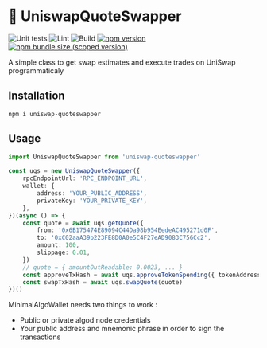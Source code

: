 # 🦄 UniswapQuoteSwapper

![Unit tests](https://github.com/mathieuartu/algo-minimal-wallet/actions/workflows/unit-test.yml/badge.svg)
![Lint](https://github.com/mathieuartu/algo-minimal-wallet/actions/workflows/lint.yml/badge.svg)
![Build](https://github.com/mathieuartu/algo-minimal-wallet/actions/workflows/build.yml/badge.svg)
[![npm version](https://img.shields.io/npm/v/algo-minimal-wallet/latest.svg)](https://www.npmjs.com/package/algo-minimal-wallet/v/latest)
[![npm bundle size (scoped version)](https://img.shields.io/bundlephobia/minzip/algo-minimal-wallet/latest.svg)](https://bundlephobia.com/result?p=algo-minimal-wallet@latest)

A simple class to get swap estimates and execute trades on UniSwap programmaticaly

## Installation

```
npm i uniswap-quoteswapper
```

## Usage

```typescript
import UniswapQuoteSwapper from 'uniswap-quoteswapper'

const uqs = new UniswapQuoteSwapper({
    rpcEndpointUrl: 'RPC_ENDPOINT_URL',
    wallet: {
        address: 'YOUR_PUBLIC_ADDRESS',
        privateKey: 'YOUR_PRIVATE_KEY',
    },
})(async () => {
    const quote = await uqs.getQuote({
        from: '0x6B175474E89094C44Da98b954EedeAC495271d0F',
        to: '0xC02aaA39b223FE8D0A0e5C4F27eAD9083C756Cc2',
        amount: 100,
        slippage: 0.01,
    })
    // quote = { amountOutReadable: 0.0023, ... }
    const approveTxHash = await uqs.approveTokenSpending({ tokenAddress: '0x6B175474E89094C44Da98b954EedeAC495271d0F' })
    const swapTxHash = await uqs.swapQuote(quote)
})()
```

MinimalAlgoWallet needs two things to work :

-   Public or private algod node credentials
-   Your public address and mnemonic phrase in order to sign the transactions
